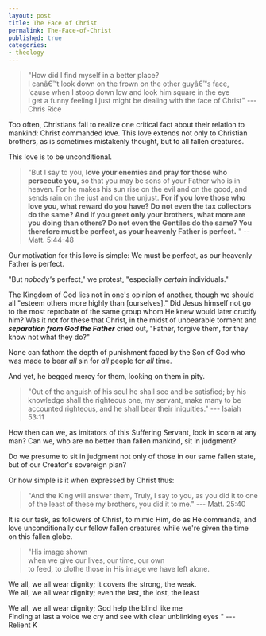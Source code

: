 ```yaml
---
layout: post
title: The Face of Christ
permalink: The-Face-of-Christ
published: true
categories:
- theology
---
```


> "How did I find myself in a better place?  
>  I canâ€™t look down on the frown on the other guyâ€™s face,  
>  'cause when I stoop down low and look him square in the eye  
>  I get a funny feeling I just might be dealing with the face of
> Christ" --- Chris Rice

Too often, Christians fail to realize one critical fact about their
relation to mankind: Christ commanded love. This love extends not only
to Christian brothers, as is sometimes mistakenly thought, but to all
fallen creatures.

This love is to be unconditional.

> "But I say to you, **love your enemies and pray for those who
> persecute you,** so that you may be sons of your Father who is in
> heaven. For he makes his sun rise on the evil and on the good, and
> sends rain on the just and on the unjust. **For if you love those who
> love you, what reward do you have? Do not even the tax collectors do
> the same? And if you greet only your brothers, what more are you doing
> than others? Do not even the Gentiles do the same? You therefore must
> be perfect, as your heavenly Father is perfect.** " -- Matt. 5:44-48

Our motivation for this love is simple: We must be perfect, as our
heavenly Father is perfect.

"But *nobody's* perfect," we protest, "especially *certain*
individuals."

The Kingdom of God lies not in one's opinion of another, though we
should all "esteem others more highly than \[ourselves\]." Did Jesus
himself not go to the most reprobate of the same group whom He knew
would later crucify him? Was it not for these that Christ, in the midst
of unbearable torment and ***separation from God the Father*** cried
out, "Father, forgive them, for they know not what they do?"

None can fathom the depth of punishment faced by the Son of God who was
made to bear *all* sin for *all* people for *all* time.

And yet, he begged mercy for them, looking on them in pity.

> "Out of the anguish of his soul he shall see and be satisfied; by his
> knowledge shall the righteous one, my servant, make many to be
> accounted righteous, and he shall bear their iniquities." --- Isaiah
> 53:11

How then can we, as imitators of this Suffering Servant, look in scorn
at any man? Can we, who are no better than fallen mankind, sit in
judgment?

Do we presume to sit in judgment not only of those in our same fallen
state, but of our Creator's sovereign plan?

Or how simple is it when expressed by Christ thus:

> "And the King will answer them, Truly, I say to you, as you did it to
> one of the least of these my brothers, you did it to me." --- Matt.
> 25:40

It is our task, as followers of Christ, to mimic Him, do as He commands,
and love unconditionally our fellow fallen creatures while we're given
the time on this fallen globe.

> "His image shown  
>  when we give our lives, our time, our own  
>  to feed, to clothe those in His image we have left alone.

We all, we all wear dignity; it covers the strong, the weak.  
 We all, we all wear dignity; even the last, the lost, the least

We all, we all wear dignity; God help the blind like me  
 Finding at last a voice we cry and see with clear unblinking eyes " ---
Relient K

